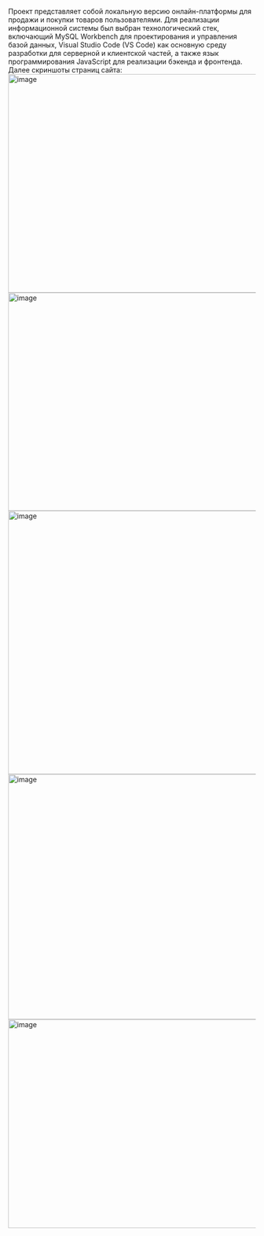 Проект представляет собой локальную версию онлайн-платформы для продажи и покупки товаров пользователями. 
Для реализации информационной системы был выбран технологический стек, включающий MySQL Workbench для проектирования и управления базой данных, 
Visual Studio Code (VS Code) как основную среду разработки для серверной и клиентской частей, а также язык программирования JavaScript для реализации бэкенда и фронтенда. 
Далее скриншоты страниц сайта:
<img width="934" height="444" alt="image" src="https://github.com/user-attachments/assets/56a47e82-3d88-4bc3-b3bc-c01d4cee9393" />
<img width="930" height="443" alt="image" src="https://github.com/user-attachments/assets/21e78b81-6f13-4f3a-a802-b3cb7212ef81" />
<img width="926" height="535" alt="image" src="https://github.com/user-attachments/assets/6109273e-524a-406a-bd08-fb36723d2fa9" />
<img width="960" height="498" alt="image" src="https://github.com/user-attachments/assets/d8b80369-d2b4-4e30-8a1b-0806539cf4c9" />
<img width="963" height="424" alt="image" src="https://github.com/user-attachments/assets/c03756fa-f90f-48db-97a1-cba1c4bda3db" />
